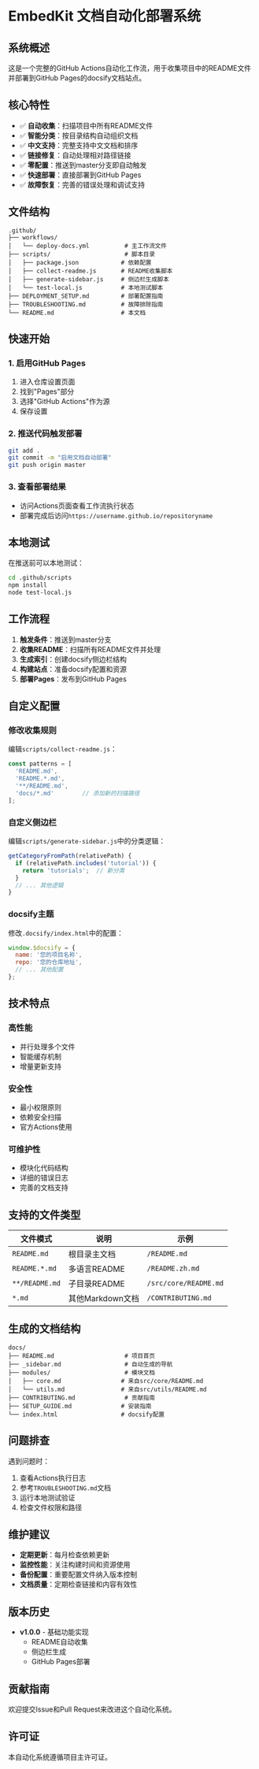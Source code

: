 # EmbedKit 文档自动化部署系统

## 系统概述

这是一个完整的GitHub Actions自动化工作流，用于收集项目中的README文件并部署到GitHub Pages的docsify文档站点。

## 核心特性

- ✅ **自动收集**：扫描项目中所有README文件
- ✅ **智能分类**：按目录结构自动组织文档
- ✅ **中文支持**：完整支持中文文档和排序
- ✅ **链接修复**：自动处理相对路径链接
- ✅ **零配置**：推送到master分支即自动触发
- ✅ **快速部署**：直接部署到GitHub Pages
- ✅ **故障恢复**：完善的错误处理和调试支持

## 文件结构

```
.github/
├── workflows/
│   └── deploy-docs.yml          # 主工作流文件
├── scripts/                     # 脚本目录
│   ├── package.json            # 依赖配置
│   ├── collect-readme.js       # README收集脚本
│   ├── generate-sidebar.js     # 侧边栏生成脚本
│   └── test-local.js           # 本地测试脚本
├── DEPLOYMENT_SETUP.md         # 部署配置指南
├── TROUBLESHOOTING.md          # 故障排除指南
└── README.md                   # 本文档
```

## 快速开始

### 1. 启用GitHub Pages

1. 进入仓库设置页面
2. 找到"Pages"部分
3. 选择"GitHub Actions"作为源
4. 保存设置

### 2. 推送代码触发部署

```bash
git add .
git commit -m "启用文档自动部署"
git push origin master
```

### 3. 查看部署结果

- 访问Actions页面查看工作流执行状态
- 部署完成后访问`https://username.github.io/repositoryname`

## 本地测试

在推送前可以本地测试：

```bash
cd .github/scripts
npm install
node test-local.js
```

## 工作流程

1. **触发条件**：推送到master分支
2. **收集README**：扫描所有README文件并处理
3. **生成索引**：创建docsify侧边栏结构  
4. **构建站点**：准备docsify配置和资源
5. **部署Pages**：发布到GitHub Pages

## 自定义配置

### 修改收集规则

编辑`scripts/collect-readme.js`：

```javascript
const patterns = [
  'README.md',
  'README.*.md',
  '**/README.md',
  'docs/*.md'        // 添加新的扫描路径
];
```

### 自定义侧边栏

编辑`scripts/generate-sidebar.js`中的分类逻辑：

```javascript
getCategoryFromPath(relativePath) {
  if (relativePath.includes('tutorial')) {
    return 'tutorials';  // 新分类
  }
  // ... 其他逻辑
}
```

### docsify主题

修改`.docsify/index.html`中的配置：

```javascript
window.$docsify = {
  name: '您的项目名称',
  repo: '您的仓库地址',
  // ... 其他配置
};
```

## 技术特点

### 高性能
- 并行处理多个文件
- 智能缓存机制
- 增量更新支持

### 安全性
- 最小权限原则
- 依赖安全扫描
- 官方Actions使用

### 可维护性
- 模块化代码结构
- 详细的错误日志
- 完善的文档支持

## 支持的文件类型

| 文件模式 | 说明 | 示例 |
|---------|------|------|
| `README.md` | 根目录主文档 | `/README.md` |
| `README.*.md` | 多语言README | `/README.zh.md` |
| `**/README.md` | 子目录README | `/src/core/README.md` |
| `*.md` | 其他Markdown文档 | `/CONTRIBUTING.md` |

## 生成的文档结构

```
docs/
├── README.md                    # 项目首页
├── _sidebar.md                  # 自动生成的导航
├── modules/                     # 模块文档
│   ├── core.md                 # 来自src/core/README.md
│   └── utils.md                # 来自src/utils/README.md
├── CONTRIBUTING.md              # 贡献指南
├── SETUP_GUIDE.md              # 安装指南
└── index.html                  # docsify配置
```

## 问题排查

遇到问题时：

1. 查看Actions执行日志
2. 参考`TROUBLESHOOTING.md`文档
3. 运行本地测试验证
4. 检查文件权限和路径

## 维护建议

- **定期更新**：每月检查依赖更新
- **监控性能**：关注构建时间和资源使用
- **备份配置**：重要配置文件纳入版本控制
- **文档质量**：定期检查链接和内容有效性

## 版本历史

- **v1.0.0** - 基础功能实现
  - README自动收集
  - 侧边栏生成
  - GitHub Pages部署

## 贡献指南

欢迎提交Issue和Pull Request来改进这个自动化系统。

## 许可证

本自动化系统遵循项目主许可证。